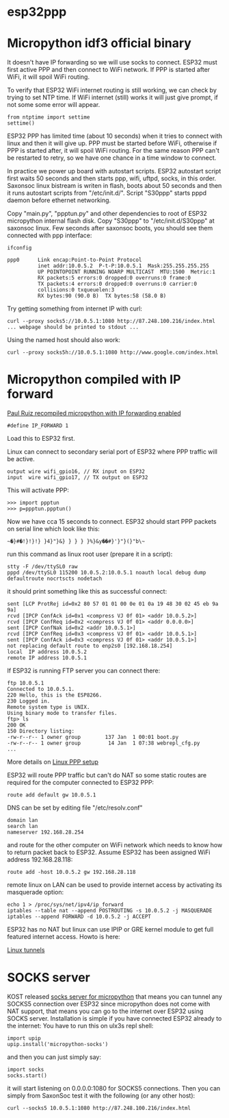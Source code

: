 # esp32ppp

# Micropython idf3 official binary

It doesn't have IP forwarding so we will use socks to connect.
ESP32 must first active PPP and then connect to WiFi network.
If PPP is started after WiFi, it will spoil WiFi routing.

To verify that ESP32 WiFi internet routing is still working,
we can check by trying to set NTP time. If WiFi internet (still) works
it will just give prompt, if not some some error will appear.

    from ntptime import settime
    settime()

ESP32 PPP has limited time (about 10 seconds) when it tries to connect with linux
and then it will give up. PPP must be started before WiFi, otherwise if
PPP is started after, it will spoil WiFi routing. For the same reason PPP can't
be restarted to retry, so we have one chance in a time window to connect.

In practice we power up board with autostart
scripts. ESP32 autostart script first waits 50 seconds and then starts
ppp, wifi, uftpd, socks, in this order.
Saxonsoc linux bistream is writen in flash, boots about 50 seconds and
then it runs autostart scripts from "/etc/init.d/". Script "S30ppp" starts
pppd daemon before ethernet networking.

Copy "main.py", "ppptun.py" and other dependencies to root of ESP32 micropython
internal flash disk. Copy "S30ppp" to "/etc/init.d/S30ppp" at saxonsoc linux.
Few seconds after saxonsoc boots, you should see them connected with ppp
interface:

    ifconfig

    ppp0      Link encap:Point-to-Point Protocol  
              inet addr:10.0.5.2  P-t-P:10.0.5.1  Mask:255.255.255.255
              UP POINTOPOINT RUNNING NOARP MULTICAST  MTU:1500  Metric:1
              RX packets:5 errors:0 dropped:0 overruns:0 frame:0
              TX packets:4 errors:0 dropped:0 overruns:0 carrier:0
              collisions:0 txqueuelen:3 
              RX bytes:90 (90.0 B)  TX bytes:58 (58.0 B)

Try getting something from internet IP with curl:

    curl --proxy socks5://10.0.5.1:1080 http://87.248.100.216/index.html
    ... webpage should be printed to stdout ...

Using the named host should also work:

    curl --proxy socks5h://10.0.5.1:1080 http://www.google.com/index.html

# Micropython compiled with IP forward

[Paul Ruiz recompiled micropython with IP forwarding enabled](https://gitlab.com/pnru/ulx3s-misc/blob/master/upython/upython_pnr5.bin)

    #define IP_FORWARD 1

Load this to ESP32 first.

Linux can connect to secondary serial port of
ESP32 where PPP traffic will be active.

    output wire wifi_gpio16, // RX input on ESP32
    input  wire wifi_gpio17, // TX output on ESP32

This will activate PPP:

    >>> import ppptun
    >>> p=ppptun.ppptun()

Now we have cca 15 seconds to connect.
ESP32 should start PPP packets on serial line
which look like this:

    ~�}#�!}!}!} }4}"}&} } } } }%}&y��#}'}"}(}"b\~

run this command as linux root user (prepare it in a script):

    stty -F /dev/ttySL0 raw
    pppd /dev/ttySL0 115200 10.0.5.2:10.0.5.1 noauth local debug dump defaultroute nocrtscts nodetach

it should print something like this as successful connect:

    sent [LCP ProtRej id=0x2 80 57 01 01 00 0e 01 0a 19 48 30 02 45 eb 9a 9a]
    rcvd [IPCP ConfAck id=0x1 <compress VJ 0f 01> <addr 10.0.5.2>]
    rcvd [IPCP ConfReq id=0x2 <compress VJ 0f 01> <addr 0.0.0.0>]
    sent [IPCP ConfNak id=0x2 <addr 10.0.5.1>]
    rcvd [IPCP ConfReq id=0x3 <compress VJ 0f 01> <addr 10.0.5.1>]
    sent [IPCP ConfAck id=0x3 <compress VJ 0f 01> <addr 10.0.5.1>]
    not replacing default route to enp2s0 [192.168.18.254]
    local  IP address 10.0.5.2
    remote IP address 10.0.5.1

If ESP32 is running FTP server you can connect there:

    ftp 10.0.5.1
    Connected to 10.0.5.1.
    220 Hello, this is the ESP8266.
    230 Logged in.
    Remote system type is UNIX.
    Using binary mode to transfer files.
    ftp> ls
    200 OK
    150 Directory listing:
    -rw-r--r-- 1 owner group        137 Jan  1 00:01 boot.py
    -rw-r--r-- 1 owner group         14 Jan  1 07:38 webrepl_cfg.py
    ...

More details on [Linux PPP setup](https://www.instructables.com/id/Connect-the-Raspberry-Pi-to-network-using-UART)

ESP32 will route PPP traffic but can't do NAT so some static
routes are required for the computer connected to ESP32 PPP:

    route add default gw 10.0.5.1

DNS can be set by editing file "/etc/resolv.conf"

    domain lan
    search lan
    nameserver 192.168.28.254

and route for the other computer on WiFi network which needs to know how to return
packet back to ESP32. Assume ESP32 has been assigned WiFi address 192.168.28.118:

    route add -host 10.0.5.2 gw 192.168.28.118

remote linux on LAN can be used to provide internet access by activating
its masquerade option:

    echo 1 > /proc/sys/net/ipv4/ip_forward
    iptables --table nat --append POSTROUTING -s 10.0.5.2 -j MASQUERADE
    iptables --append FORWARD -d 10.0.5.2 -j ACCEPT

ESP32 has no NAT but linux can use IPIP or GRE kernel module
to get full featured internet access. Howto is here:

[Linux tunnels](https://developers.redhat.com/blog/2019/05/17/an-introduction-to-linux-virtual-interfaces-tunnels/)

# SOCKS server

KOST released [socks server for
micropython](https://github.com/kost/micropython-socks)
that means you can tunnel any SOCKS5 connection over ESP32
since micropython does not come with NAT support, that means you can go to the internet over ESP32 using SOCKS server.
Installation is simple if you have connected ESP32 already to the internet:
You have to run this on ulx3s repl shell:

    import upip
    upip.install('micropython-socks')

and then you can just simply say:

    import socks
    socks.start()

it will start listening on 0.0.0.0:1080 for SOCKS5 connections.
Then you can simply from SaxonSoc test it with the following (or any other host):

    curl --socks5 10.0.5.1:1080 http://87.248.100.216/index.html
